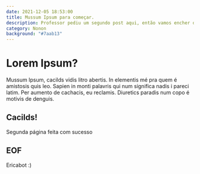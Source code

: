 ```yaml
---
date: 2021-12-05 18:53:00
title: Mussum Ipsum para começar.
description: Professor pediu um segundo post aqui, então vamos encher de Lorem Ipsum cacilds.
category: Nonon
background: "#7aab13" 
---
```


# Lorem Ipsum?

Mussum Ipsum, cacilds vidis litro abertis. In elementis mé pra quem é amistosis quis leo. Sapien in monti palavris qui num significa nadis i pareci latim. Per aumento de cachacis, eu reclamis. Diuretics paradis num copo é motivis de denguis.

## Cacilds!
Segunda página feita com sucesso

## EOF
Ericabot :)